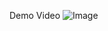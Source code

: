 
Demo Video
![Image](https://github.com/user-attachments/assets/da229835-2309-4ef2-b1f8-be291aac1657)
